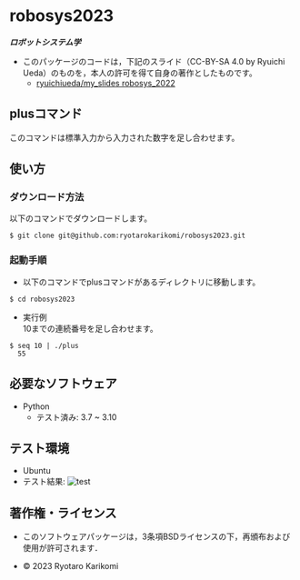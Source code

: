 # robosys2023
***ロボットシステム学***

* このパッケージのコードは，下記のスライド（CC-BY-SA 4.0 by Ryuichi Ueda）のものを，本人の許可を得て自身の著作としたものです。
  * [ryuichiueda/my_slides robosys_2022](https://github.com/ryuichiueda/my_slides/tree/master/robosys_2022)


## plusコマンド
このコマンドは標準入力から入力された数字を足し合わせます。

## 使い方
### ダウンロード方法
以下のコマンドでダウンロードします。
```
$ git clone git@github.com:ryotarokarikomi/robosys2023.git
```

### 起動手順
* 以下のコマンドでplusコマンドがあるディレクトリに移動します。
```
$ cd robosys2023
```
* 実行例  
10までの連続番号を足し合わせます。
```
$ seq 10 | ./plus
  55
```

## 必要なソフトウェア
  * Python
    * テスト済み: 3.7 ~ 3.10


## テスト環境
* Ubuntu
* テスト結果: 
![test](https://github.com/ryotarokarikomi/robosys2023/actions/workflows/test.yml/badge.svg)


## 著作権・ライセンス

* このソフトウェアパッケージは，3条項BSDライセンスの下，再頒布および使用が許可されます．


* © 2023 Ryotaro Karikomi
